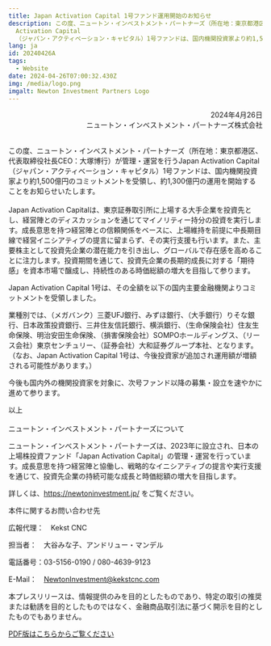```yaml
---
title: Japan Activation Capital 1号ファンド運用開始のお知らせ
description: この度、ニュートン・インベストメント・パートナーズ（所在地：東京都港区、代表取締役社長CEO：大塚博行）が管理・運営を行うJapan
  Activation Capital
  （ジャパン・アクティベーション・キャピタル）1号ファンドは、国内機関投資家より約1,500億円のコミットメントを受領し、約1,300億円の運用を開始することをお知らせいたします。
lang: ja
id: 20240426A
tags:
  - Website
date: 2024-04-26T07:00:32.430Z
img: /media/logo.png
imgalt: Newton Investment Partners Logo
---
```

<div style="text-align: right;">
2024年4月26日<br>ニュートン・インベストメント・パートナーズ株式会社
</div>

\
この度、ニュートン・インベストメント・パートナーズ（所在地：東京都港区、代表取締役社長CEO：大塚博行）が管理・運営を行うJapan Activation Capital （ジャパン・アクティベーション・キャピタル）1号ファンドは、国内機関投資家より約1,500億円のコミットメントを受領し、約1,300億円の運用を開始することをお知らせいたします。\
\
Japan Activation Capitalは、東京証券取引所に上場する大手企業を投資先とし、経営陣とのディスカッションを通じてマイノリティー持分の投資を実行します。成長意思を持つ経営陣との信頼関係をベースに、上場維持を前提に中長期目線で経営イニシアティブの提言に留まらず、その実行支援も行います。また、主要株主として投資先企業の潜在能力を引き出し、グローバルで存在感を高めることに注力します。投資期間を通じて、投資先企業の長期的成長に対する「期待感」を資本市場で醸成し、持続性のある時価総額の増大を目指して参ります。

Japan Activation Capital 1号は、その全額を以下の国内主要金融機関よりコミットメントを受領しました。

業種別では、（メガバンク）三菱UFJ銀行、みずほ銀行、（大手銀行）りそな銀行、日本政策投資銀行、三井住友信託銀行、横浜銀行、（生命保険会社）住友生命保険、明治安田生命保険、（損害保険会社）SOMPOホールディングス、（リース会社）東京センチュリー、（証券会社）大和証券グループ本社、となります。（なお、Japan Activation Capital 1号は、今後投資家が追加され運用額が増額される可能性があります。）

今後も国内外の機関投資家を対象に、次号ファンド以降の募集・設立を速やかに進めて参ります。

以上\
\
ニュートン・インベストメント・パートナーズについて

ニュートン・インベストメント・パートナーズは、2023年に設立され、日本の上場株投資ファンド「Japan Activation Capital」の管理・運営を行っています。成長意思を持つ経営陣と協働し、戦略的なイニシアティブの提言や実行支援を通じて、投資先企業の持続可能な成長と時価総額の増大を目指します。

詳しくは、<https://newtoninvestment.jp/> をご覧ください。

本件に関するお問い合わせ先

広報代理：　Kekst CNC

担当者：　大谷みな子、アンドリュー・マンデル

電話番号：03-5156-0190 / 080-4639-9123

E-Mail：　NewtonInvestment@kekstcnc.com

本プレスリリースは、情報提供のみを目的としたものであり、特定の取引の推奨または勧誘を目的としたものではなく、金融商品取引法に基づく開示を目的としたものでもありません。

[PDF版はこちらからご覧ください](/media/20240426a.pdf)